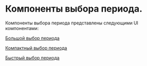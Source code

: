 # Компоненты выбора периода.

Компоненты выбора периода представлены следующими UI компонентами:

[Большой выбор периода](README_sbis_period_picker.md)

[Компактный выбор периода](README_sbis_compact_period_picker.md)

[Быстрый выбор периода](README_sbis_short_period_picker.md)